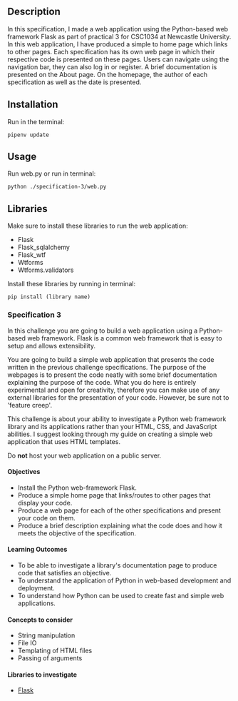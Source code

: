 ## Description

In this specification, I made a web application using the Python-based web framework Flask as
part of practical 3 for CSC1034 at Newcastle University. In this web application, I have
produced a simple to home page which links to other pages. Each specification has its own web
page in which their respective code is presented on these pages. Users can navigate using the
navigation bar, they can also log in or register. A brief documentation is presented on the 
About page. On the homepage, the author of each specification as well as the date is presented.

## Installation

Run in the terminal: 

    pipenv update
    
## Usage

Run web.py or run in terminal:
    
    python ./specification-3/web.py
    
    
## Libraries

Make sure to install these libraries to run the web application:

* Flask
* Flask_sqlalchemy
* Flask_wtf
* Wtforms
* Wtforms.validators

Install these libraries by running in terminal:

    pip install (library name)

### Specification 3

In this challenge you are going to build a web application using a
Python-based web framework. Flask is a common web framework that is
easy to setup and allows extensibility.

You are going to build a simple web application that presents the code
written in the previous challenge specifications. The purpose of the
webpages is to present the code neatly with some brief documentation
explaining the purpose of the code. What you do here is entirely
experimental and open for creativity, therefore you can make use of
any external libraries for the presentation of your code. However, be
sure not to 'feature creep'.

This challenge is about your ability to investigate a Python web
framework library and its applications rather than your HTML, CSS, and
JavaScript abilities. I suggest looking through my guide on creating a
simple web application that uses HTML templates.

Do **not** host your web application on a public server.

#### Objectives

* Install the Python web-framework Flask.
* Produce a simple home page that links/routes to other pages that
  display your code.
* Produce a web page for each of the other specifications and present
  your code on them.
* Produce a brief description explaining what the code does and how it
  meets the objective of the specification.

#### Learning Outcomes

* To be able to investigate a library's documentation page to produce
  code that satisfies an objective.
* To understand the application of Python in web-based development and
  deployment.
* To understand how Python can be used to create fast and simple web
  applications.

#### Concepts to consider

* String manipulation
* File IO
* Templating of HTML files
* Passing of arguments

#### Libraries to investigate

* [Flask](https://www.fullstackpython.com/flask.html)
